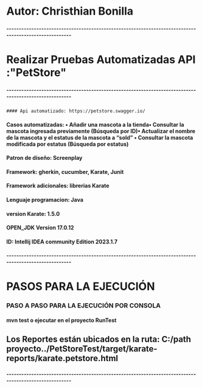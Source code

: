 # Autor: Christhian Bonilla
##### ------------------------------------------------------------------------------------------------------
# Realizar  Pruebas Automatizadas API :"PetStore"
##### ------------------------------------------------------------------------------------------------------

	#### Api automatizado: https://petstore.swagger.io/ 
#### Casos automatizadas: • Añadir una mascota a la tienda• Consultar la mascota ingresada previamente (Búsqueda por ID)• Actualizar el nombre de la mascota y el estatus de la mascota a “sold” • Consultar la mascota modificada por estatus (Búsqueda por estatus)
#### Patron de diseño: Screenplay
#### Framework: gherkin, cucumber, Karate, Junit
#### Framework adicionales: librerias Karate
#### Lenguaje programacion: Java
#### version Karate: 1.5.0
#### OPEN_JDK Version 17.0.12
#### ID: Intellij IDEA community Edition 2023.1.7
##### ------------------------------------------------------------------------------------------------------
# PASOS PARA LA EJECUCIÓN
### PASO A PASO PARA LA EJECUCIÓN POR CONSOLA
#### mvn test o ejecutar en el proyecto RunTest

## Los Reportes están ubicados en la ruta: C:/path proyecto../PetStoreTest/target/karate-reports/karate.petstore.html 
##### ------------------------------------------------------------------------------------------------------


